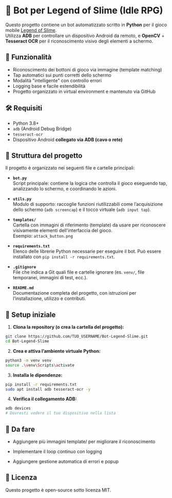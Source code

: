 # 🤖 Bot per Legend of Slime (Idle RPG)

Questo progetto contiene un bot automatizzato scritto in **Python** per il gioco mobile [Legend of Slime](https://play.google.com/store/apps/details?id=com.loadcomplete.slimeidle).  
Utilizza **ADB** per controllare un dispositivo Android da remoto, e **OpenCV** + **Tesseract OCR** per il riconoscimento visivo degli elementi a schermo.



## 🧠 Funzionalità

- Riconoscimento dei bottoni di gioco via immagine (template matching)
- Tap automatici sui punti corretti dello schermo
- Modalità "intelligente" con controllo errori
- Logging base e facile estendibilità
- Progetto organizzato in virtual environment e mantenuto via GitHub



## 🛠️ Requisiti

- Python 3.8+
- `adb` (Android Debug Bridge)
- `tesseract-ocr`
- Dispositivo Android **collegato via ADB (cavo o rete)**


## 📂 Struttura del progetto

Il progetto è organizzato nei seguenti file e cartelle principali:

- **`bot.py`**  
  Script principale: contiene la logica che controlla il gioco eseguendo tap, analizzando lo schermo, e coordinando le azioni.

- **`utils.py`**  
  Modulo di supporto: raccoglie funzioni riutilizzabili come l’acquisizione dello schermo (`adb screencap`) e il tocco virtuale (`adb input tap`).

- **`templates/`**  
  Cartella con immagini di riferimento (template) da usare per riconoscere visivamente elementi dell'interfaccia del gioco.  
  Esempio: `attack_button.png`

- **`requirements.txt`**  
  Elenco delle librerie Python necessarie per eseguire il bot. Può essere installato con `pip install -r requirements.txt`.

- **`.gitignore`**  
  File che indica a Git quali file e cartelle ignorare (es. `venv/`, file temporanei, immagini di test, ecc.).

- **`README.md`**  
  Documentazione completa del progetto, con istruzioni per l’installazione, utilizzo e contributi.



## 🚀 Setup iniziale

1. **Clona la repository (o crea la cartella del progetto):**

```bash
git clone https://github.com/TUO_USERNAME/Bot-Legend-Slime.git
cd Bot-Legend-Slime
```

2. **Crea e attiva l’ambiente virtuale Python:**
   
```bash
python3 -m venv venv
source .\venv\Scripts\activate 
```

3. **Installa le dipendenze:**

```bash
pip install -r requirements.txt
sudo apt install adb tesseract-ocr -y
```

4. **Verifica il collegamento ADB:**

```bash
adb devices
# Dovresti vedere il tuo dispositivo nella lista
```

## 📌 Da fare

- Aggiungere più immagini template/ per migliorare il riconoscimento

- Implementare il loop continuo con logging

- Aggiungere gestione automatica di errori e popup


## 📜 Licenza

Questo progetto è open-source sotto licenza MIT.